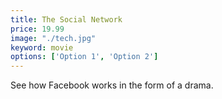 ```yaml
---
title: The Social Network
price: 19.99
image: "./tech.jpg"
keyword: movie
options: ['Option 1', 'Option 2']
---
```

See how Facebook works in the form of a drama.
